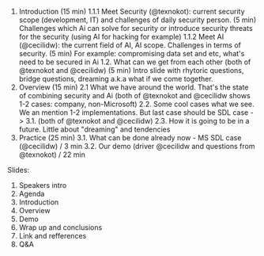 1. Introduction (15 min)
  1.1.1 Meet Security (@texnokot): current security scope (development, IT) and challenges of daily security person. (5 min)
        Challenges which Ai can solve for security or introduce security threats for the security (using AI for hacking for example)
  1.1.2 Meet AI (@cecilidw): the current field of AI, AI scope. Challenges in terms of security. (5 min)
        For example: compromising data set and etc, what's need to be secured in Ai
  1.2. What can we get from each other (both of @texnokot and @cecilidw) (5 min)
       Intro slide with rhytoric questions, bridge questions, dreaming a.k.a what if we come together.
2. Overview (15 min)
  2.1 What we have around the world. That's the state of combining security and Ai 
      (both of @texnokot and @cecilidw shows 1-2 cases: company, non-Microsoft)
  2.2. Some cool cases what we see. 
        We an mention 1-2 implementations. But last case should be SDL case -> 3.1. (both of @texnokot and @cecilidw)
  2.3. How it is going to be in a future. Little about "dreaming" and tendencies
3. Practice (25 min)
  3.1. What can be done already now - MS SDL case (@cecilidw) / 3 min
  3.2. Our demo (driver @cecilidw and questions from @texnokot) / 22 min
  
  
  Slides:
  1. Speakers intro
  2. Agenda
  3. Introduction
  4. Overview
  5. Demo
  6. Wrap up and conclusions
  7. Link and refferences
  8. Q&A
